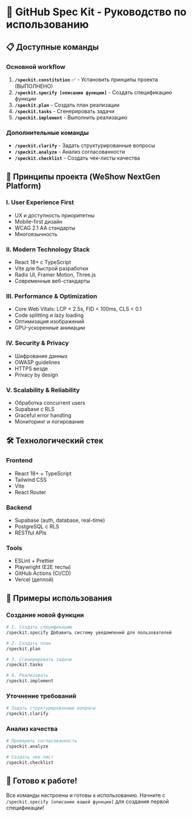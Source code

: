 # 🚀 GitHub Spec Kit - Руководство по использованию

## 📋 Доступные команды

### Основной workflow

1. **`/speckit.constitution`** ✅ - Установить принципы проекта (ВЫПОЛНЕНО)
2. **`/speckit.specify [описание функции]`** - Создать спецификацию функции
3. **`/speckit.plan`** - Создать план реализации
4. **`/speckit.tasks`** - Сгенерировать задачи
5. **`/speckit.implement`** - Выполнить реализацию

### Дополнительные команды

- **`/speckit.clarify`** - Задать структурированные вопросы
- **`/speckit.analyze`** - Анализ согласованности
- **`/speckit.checklist`** - Создать чек-листы качества

## 🎯 Принципы проекта (WeShow NextGen Platform)

### I. User Experience First
- UX и доступность приоритетны
- Mobile-first дизайн
- WCAG 2.1 AA стандарты
- Многоязычность

### II. Modern Technology Stack
- React 18+ с TypeScript
- Vite для быстрой разработки
- Radix UI, Framer Motion, Three.js
- Современные веб-стандарты

### III. Performance & Optimization
- Core Web Vitals: LCP < 2.5s, FID < 100ms, CLS < 0.1
- Code splitting и lazy loading
- Оптимизация изображений
- GPU-ускоренные анимации

### IV. Security & Privacy
- Шифрование данных
- OWASP guidelines
- HTTPS везде
- Privacy by design

### V. Scalability & Reliability
- Обработка concurrent users
- Supabase с RLS
- Graceful error handling
- Мониторинг и логирование

## 🛠 Технологический стек

### Frontend
- React 18+ + TypeScript
- Tailwind CSS
- Vite
- React Router

### Backend
- Supabase (auth, database, real-time)
- PostgreSQL с RLS
- RESTful APIs

### Tools
- ESLint + Prettier
- Playwright (E2E тесты)
- GitHub Actions (CI/CD)
- Vercel (деплой)

## 📝 Примеры использования

### Создание новой функции
```bash
# 1. Создать спецификацию
/speckit.specify Добавить систему уведомлений для пользователей

# 2. Создать план
/speckit.plan

# 3. Сгенерировать задачи
/speckit.tasks

# 4. Реализовать
/speckit.implement
```

### Уточнение требований
```bash
# Задать структурированные вопросы
/speckit.clarify
```

### Анализ качества
```bash
# Проверить согласованность
/speckit.analyze

# Создать чек-лист
/speckit.checklist
```

## 🎉 Готово к работе!

Все команды настроены и готовы к использованию. Начните с `/speckit.specify [описание вашей функции]` для создания первой спецификации!
